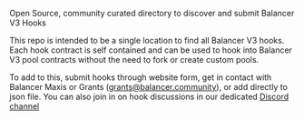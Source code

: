 Open Source, community curated directory to discover and submit Balancer V3 Hooks

This repo is intended to be a single location to find all Balancer V3 hooks. Each hook contract is self contained and can be used to hook into Balancer V3 pool contracts without the need to fork or create custom pools.

To add to this, submit hooks through website form, get in contact with Balancer Maxis or Grants (grants@balancer.community), or add directly to json file. You can also join in on hook discussions in our dedicated [Discord channel](https://balancer-hooks.vercel.app/index.html)
